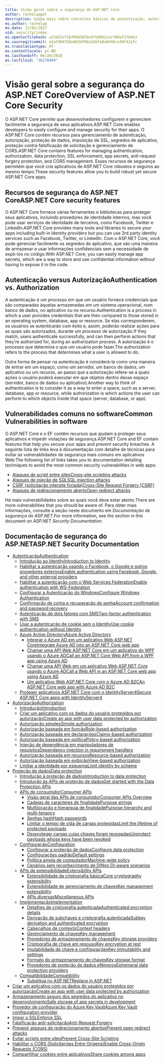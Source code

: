 ```yaml
---
title: Visão geral sobre a segurança do ASP.NET Core
author: rachelappel
description: Saiba mais sobre conceitos básicos de autenticação, autorização e segurança no ASP.NET Core.
ms.author: rachelap
ms.date: 11/01/2017
uid: security/index
ms.openlocfilehash: a23d23cf1bf0503b59c6f5d962cecf89af37b4b3
ms.sourcegitcommit: a1afd04758e663d7062a5bfa8a0d4dca38f42afc
ms.translationtype: HT
ms.contentlocale: pt-BR
ms.lasthandoff: 06/20/2018
ms.locfileid: "36278499"
---
```

# <a name="overview-of-aspnet-core-security"></a><span data-ttu-id="48cf6-103">Visão geral sobre a segurança do ASP.NET Core</span><span class="sxs-lookup"><span data-stu-id="48cf6-103">Overview of ASP.NET Core Security</span></span>

<span data-ttu-id="48cf6-104">O ASP.NET Core permite que desenvolvedores configurem e gerenciem facilmente a segurança de seus aplicativos.</span><span class="sxs-lookup"><span data-stu-id="48cf6-104">ASP.NET Core enables developers to easily configure and manage security for their apps.</span></span> <span data-ttu-id="48cf6-105">O ASP.NET Core contém recursos para gerenciamento de autenticação, autorização, proteção de dados, imposição de SSL, segredos de aplicativo, proteção contra falsificação de solicitação e gerenciamento de CORS.</span><span class="sxs-lookup"><span data-stu-id="48cf6-105">ASP.NET Core contains features for managing authentication, authorization, data protection, SSL enforcement, app secrets, anti-request forgery protection, and CORS management.</span></span> <span data-ttu-id="48cf6-106">Esses recursos de segurança permitem que você crie aplicativos de ASP.NET Core robustos e seguros ao mesmo tempo.</span><span class="sxs-lookup"><span data-stu-id="48cf6-106">These security features allow you to build robust yet secure ASP.NET Core apps.</span></span>

## <a name="aspnet-core-security-features"></a><span data-ttu-id="48cf6-107">Recursos de segurança do ASP.NET Core</span><span class="sxs-lookup"><span data-stu-id="48cf6-107">ASP.NET Core security features</span></span>

<span data-ttu-id="48cf6-108">O ASP.NET Core fornece várias ferramentas e bibliotecas para proteger seus aplicativos, incluindo provedores de identidade internos, mas você pode usar serviços de identidade de terceiros, como Facebook, Twitter e LinkedIn.</span><span class="sxs-lookup"><span data-stu-id="48cf6-108">ASP.NET Core provides many tools and libraries to secure your apps including built-in Identity providers but you can use 3rd party identity services such as Facebook, Twitter, or LinkedIn.</span></span> <span data-ttu-id="48cf6-109">Com o ASP.NET Core, você pode gerenciar facilmente os segredos do aplicativo, que são uma maneira de armazenar e usar informações confidenciais sem a necessidade de expô-los no código.</span><span class="sxs-lookup"><span data-stu-id="48cf6-109">With ASP.NET Core, you can easily manage app secrets, which are a way to store and use confidential information without having to expose it in the code.</span></span>

## <a name="authentication-vs-authorization"></a><span data-ttu-id="48cf6-110">Autenticação versus Autorização</span><span class="sxs-lookup"><span data-stu-id="48cf6-110">Authentication vs. Authorization</span></span>

<span data-ttu-id="48cf6-111">A autenticação é um processo em que um usuário fornece credenciais que são comparadas àquelas armazenadas em um sistema operacional, num banco de dados, no aplicativo ou no recurso.</span><span class="sxs-lookup"><span data-stu-id="48cf6-111">Authentication is a process in which a user provides credentials that are then compared to those stored in an operating system, database, app or resource.</span></span> <span data-ttu-id="48cf6-112">Se elas corresponderem, os usuários se autenticarão com êxito e, assim, poderão realizar ações para as quais são autorizados, durante um processo de autorização.</span><span class="sxs-lookup"><span data-stu-id="48cf6-112">If they match, users authenticate successfully, and can then perform actions that they're authorized for, during an authorization process.</span></span> <span data-ttu-id="48cf6-113">A autorização é o processo que determina o que um usuário pode fazer.</span><span class="sxs-lookup"><span data-stu-id="48cf6-113">The authorization refers to the process that determines what a user is allowed to do.</span></span>

<span data-ttu-id="48cf6-114">Outra forma de pensar na autenticação é considerá-la como uma maneira de entrar em um espaço, como um servidor, um banco de dados, um aplicativo ou um recurso, ao passo que a autorização refere-se a quais ações o usuário poderá executar em que objetos dentro desse espaço (servidor, banco de dados ou aplicativo).</span><span class="sxs-lookup"><span data-stu-id="48cf6-114">Another way to think of authentication is to consider it as a way to enter a space, such as a server, database, app or resource, while authorization is which actions the user can perform to which objects inside that space (server, database, or app).</span></span>

## <a name="common-vulnerabilities-in-software"></a><span data-ttu-id="48cf6-115">Vulnerabilidades comuns no software</span><span class="sxs-lookup"><span data-stu-id="48cf6-115">Common Vulnerabilities in software</span></span>

<span data-ttu-id="48cf6-116">O ASP.NET Core e o EF contêm recursos que ajudam a proteger seus aplicativos e impedir violações de segurança.</span><span class="sxs-lookup"><span data-stu-id="48cf6-116">ASP.NET Core and EF contain features that help you secure your apps and prevent security breaches.</span></span> <span data-ttu-id="48cf6-117">A seguinte lista de links leva à documentação com detalhe de técnicas para evitar as vulnerabilidades de segurança mais comuns em aplicativos Web:</span><span class="sxs-lookup"><span data-stu-id="48cf6-117">The following list of links takes you to documentation detailing techniques to avoid the most common security vulnerabilities in web apps:</span></span>

* [<span data-ttu-id="48cf6-118">Ataques de script entre sites</span><span class="sxs-lookup"><span data-stu-id="48cf6-118">Cross-site scripting attacks</span></span>](xref:security/cross-site-scripting)
* [<span data-ttu-id="48cf6-119">Ataques de injeção de SQL</span><span class="sxs-lookup"><span data-stu-id="48cf6-119">SQL injection attacks</span></span>](https://docs.microsoft.com/ef/core/querying/raw-sql)
* [<span data-ttu-id="48cf6-120">CSRF (solicitação intersite forjada)</span><span class="sxs-lookup"><span data-stu-id="48cf6-120">Cross-Site Request Forgery (CSRF)</span></span>](xref:security/anti-request-forgery)
* [<span data-ttu-id="48cf6-121">Ataques de redirecionamento aberto</span><span class="sxs-lookup"><span data-stu-id="48cf6-121">Open redirect attacks</span></span>](xref:security/preventing-open-redirects)

<span data-ttu-id="48cf6-122">Há mais vulnerabilidades sobre as quais você deve estar atento.</span><span class="sxs-lookup"><span data-stu-id="48cf6-122">There are more vulnerabilities that you should be aware of.</span></span> <span data-ttu-id="48cf6-123">Para obter mais informações, consulte a seção neste documento em *Documentação de segurança do ASP.NET*.</span><span class="sxs-lookup"><span data-stu-id="48cf6-123">For more information, see the section in this document on *ASP.NET Security Documentation*.</span></span>

## <a name="aspnet-security-documentation"></a><span data-ttu-id="48cf6-124">Documentação de segurança do ASP.NET</span><span class="sxs-lookup"><span data-stu-id="48cf6-124">ASP.NET Security Documentation</span></span>

*   [<span data-ttu-id="48cf6-125">Autenticação</span><span class="sxs-lookup"><span data-stu-id="48cf6-125">Authentication</span></span>](xref:security/authentication/index)
    *   [<span data-ttu-id="48cf6-126">Introdução ao Identity</span><span class="sxs-lookup"><span data-stu-id="48cf6-126">Introduction to Identity</span></span>](xref:security/authentication/identity)
    *   [<span data-ttu-id="48cf6-127">Habilitar a autenticação usando o Facebook, o Google e outros provedores externos</span><span class="sxs-lookup"><span data-stu-id="48cf6-127">Enable authentication using Facebook, Google, and other external providers</span></span>](xref:security/authentication/social/index)
    *   [<span data-ttu-id="48cf6-128">Habilitar a autenticação com o Web Services Federation</span><span class="sxs-lookup"><span data-stu-id="48cf6-128">Enable authentication with WS-Federation</span></span>](xref:security/authentication/ws-federation)
    * [<span data-ttu-id="48cf6-129">Configurar a Autenticação do Windows</span><span class="sxs-lookup"><span data-stu-id="48cf6-129">Configure Windows Authentication</span></span>](xref:security/authentication/windowsauth)
    *   [<span data-ttu-id="48cf6-130">Confirmação de conta e recuperação de senha</span><span class="sxs-lookup"><span data-stu-id="48cf6-130">Account confirmation and password recovery</span></span>](xref:security/authentication/accconfirm)
    *   [<span data-ttu-id="48cf6-131">Autenticação de dois fatores com SMS</span><span class="sxs-lookup"><span data-stu-id="48cf6-131">Two-factor authentication with SMS</span></span>](xref:security/authentication/2fa)
    *   [<span data-ttu-id="48cf6-132">Usar a autenticação de cookie sem o Identity</span><span class="sxs-lookup"><span data-stu-id="48cf6-132">Use cookie authentication without Identity</span></span>](xref:security/authentication/cookie)
    *   [<span data-ttu-id="48cf6-133">Azure Active Directory</span><span class="sxs-lookup"><span data-stu-id="48cf6-133">Azure Active Directory</span></span>](xref:security/authentication/azure-active-directory/index)
        *   [<span data-ttu-id="48cf6-134">Integrar o Azure AD em um aplicativo Web ASP.NET Core</span><span class="sxs-lookup"><span data-stu-id="48cf6-134">Integrate Azure AD into an ASP.NET Core web app</span></span>](https://azure.microsoft.com/documentation/samples/active-directory-dotnet-webapp-openidconnect-aspnetcore/)
        *   [<span data-ttu-id="48cf6-135">Chamar uma API Web ASP.NET Core em um aplicativo do WPF usando o Azure AD</span><span class="sxs-lookup"><span data-stu-id="48cf6-135">Call an ASP.NET Core Web API from a WPF app using Azure AD</span></span>](https://azure.microsoft.com/documentation/samples/active-directory-dotnet-native-aspnetcore/)
        *   [<span data-ttu-id="48cf6-136">Chamar uma API Web em um aplicativo Web ASP.NET Core usando o Azure AD</span><span class="sxs-lookup"><span data-stu-id="48cf6-136">Call a Web API in an ASP.NET Core web app using Azure AD</span></span>](https://azure.microsoft.com/documentation/samples/active-directory-dotnet-webapp-webapi-openidconnect-aspnetcore/)
        *   [<span data-ttu-id="48cf6-137">Um aplicativo Web ASP.NET Core com o Azure AD B2C</span><span class="sxs-lookup"><span data-stu-id="48cf6-137">An ASP.NET Core web app with Azure AD B2C</span></span>](https://azure.microsoft.com/resources/samples/active-directory-b2c-dotnetcore-webapp/)
    *   [<span data-ttu-id="48cf6-138">Proteger aplicativos ASP.NET Core com o IdentityServer4</span><span class="sxs-lookup"><span data-stu-id="48cf6-138">Secure ASP.NET Core apps with IdentityServer4</span></span>](https://identityserver4.readthedocs.io)
*   [<span data-ttu-id="48cf6-139">Autorização</span><span class="sxs-lookup"><span data-stu-id="48cf6-139">Authorization</span></span>](xref:security/authorization/index)
    *   [<span data-ttu-id="48cf6-140">Introdução</span><span class="sxs-lookup"><span data-stu-id="48cf6-140">Introduction</span></span>](xref:security/authorization/introduction)
    *   [<span data-ttu-id="48cf6-141">Criar um aplicativo com os dados do usuário protegidos por autorização</span><span class="sxs-lookup"><span data-stu-id="48cf6-141">Create an app with user data protected by authorization</span></span>](xref:security/authorization/secure-data)
    *   [<span data-ttu-id="48cf6-142">Autorização simples</span><span class="sxs-lookup"><span data-stu-id="48cf6-142">Simple authorization</span></span>](xref:security/authorization/simple)
    *   [<span data-ttu-id="48cf6-143">Autorização baseada em função</span><span class="sxs-lookup"><span data-stu-id="48cf6-143">Role-based authorization</span></span>](xref:security/authorization/roles)
    *   [<span data-ttu-id="48cf6-144">Autorização baseada em declarações</span><span class="sxs-lookup"><span data-stu-id="48cf6-144">Claims-based authorization</span></span>](xref:security/authorization/claims)
    *   [<span data-ttu-id="48cf6-145">Autorização baseada em política</span><span class="sxs-lookup"><span data-stu-id="48cf6-145">Policy-based authorization</span></span>](xref:security/authorization/policies)
    *   [<span data-ttu-id="48cf6-146">Injeção de dependência em manipuladores de requisitos</span><span class="sxs-lookup"><span data-stu-id="48cf6-146">Dependency injection in requirement handlers</span></span>](xref:security/authorization/dependencyinjection)
    *   [<span data-ttu-id="48cf6-147">Autorização baseada em recursos</span><span class="sxs-lookup"><span data-stu-id="48cf6-147">Resource-based authorization</span></span>](xref:security/authorization/resourcebased)
    *   [<span data-ttu-id="48cf6-148">Autorização baseada em exibição</span><span class="sxs-lookup"><span data-stu-id="48cf6-148">View-based authorization</span></span>](xref:security/authorization/views)
    *   [<span data-ttu-id="48cf6-149">Limitar a identidade por esquema</span><span class="sxs-lookup"><span data-stu-id="48cf6-149">Limit identity by scheme</span></span>](xref:security/authorization/limitingidentitybyscheme)
*   [<span data-ttu-id="48cf6-150">Proteção de dados</span><span class="sxs-lookup"><span data-stu-id="48cf6-150">Data protection</span></span>](xref:security/data-protection/index)
    *   [<span data-ttu-id="48cf6-151">Introdução à proteção de dados</span><span class="sxs-lookup"><span data-stu-id="48cf6-151">Introduction to data protection</span></span>](xref:security/data-protection/introduction)
    *   [<span data-ttu-id="48cf6-152">Introdução às APIs de proteção de dados</span><span class="sxs-lookup"><span data-stu-id="48cf6-152">Get started with the Data Protection APIs</span></span>](xref:security/data-protection/using-data-protection)
    *   [<span data-ttu-id="48cf6-153">APIs de consumidor</span><span class="sxs-lookup"><span data-stu-id="48cf6-153">Consumer APIs</span></span>](xref:security/data-protection/consumer-apis/index)
        *   [<span data-ttu-id="48cf6-154">Visão geral das APIs de consumidor</span><span class="sxs-lookup"><span data-stu-id="48cf6-154">Consumer APIs Overview</span></span>](xref:security/data-protection/consumer-apis/overview)
        *   [<span data-ttu-id="48cf6-155">Cadeias de caracteres de finalidade</span><span class="sxs-lookup"><span data-stu-id="48cf6-155">Purpose strings</span></span>](xref:security/data-protection/consumer-apis/purpose-strings)
        *   [<span data-ttu-id="48cf6-156">Multilocação e hierarquia de finalidade</span><span class="sxs-lookup"><span data-stu-id="48cf6-156">Purpose hierarchy and multi-tenancy</span></span>](xref:security/data-protection/consumer-apis/purpose-strings-multitenancy)
        *   [<span data-ttu-id="48cf6-157">Senhas hash</span><span class="sxs-lookup"><span data-stu-id="48cf6-157">Hash passwords</span></span>](xref:security/data-protection/consumer-apis/password-hashing)
        *   [<span data-ttu-id="48cf6-158">Limitar o tempo de vida de cargas protegidas</span><span class="sxs-lookup"><span data-stu-id="48cf6-158">Limit the lifetime of protected payloads</span></span>](xref:security/data-protection/consumer-apis/limited-lifetime-payloads)
        *   [<span data-ttu-id="48cf6-159">Desproteger cargas cujas chaves foram revogadas</span><span class="sxs-lookup"><span data-stu-id="48cf6-159">Unprotect payloads whose keys have been revoked</span></span>](xref:security/data-protection/consumer-apis/dangerous-unprotect)
    *   [<span data-ttu-id="48cf6-160">Configuração</span><span class="sxs-lookup"><span data-stu-id="48cf6-160">Configuration</span></span>](xref:security/data-protection/configuration/index)
        *   [<span data-ttu-id="48cf6-161">Configurar a proteção de dados</span><span class="sxs-lookup"><span data-stu-id="48cf6-161">Configure data protection</span></span>](xref:security/data-protection/configuration/overview)
        *   [<span data-ttu-id="48cf6-162">Configurações padrão</span><span class="sxs-lookup"><span data-stu-id="48cf6-162">Default settings</span></span>](xref:security/data-protection/configuration/default-settings)
        *   [<span data-ttu-id="48cf6-163">Política ampla de computador</span><span class="sxs-lookup"><span data-stu-id="48cf6-163">Machine-wide policy</span></span>](xref:security/data-protection/configuration/machine-wide-policy)
        *   [<span data-ttu-id="48cf6-164">Cenários sem reconhecimento de DI</span><span class="sxs-lookup"><span data-stu-id="48cf6-164">Non DI-aware scenarios</span></span>](xref:security/data-protection/configuration/non-di-scenarios)
    *   [<span data-ttu-id="48cf6-165">APIs de extensibilidade</span><span class="sxs-lookup"><span data-stu-id="48cf6-165">Extensibility APIs</span></span>](xref:security/data-protection/extensibility/index)
        *   [<span data-ttu-id="48cf6-166">Extensibilidade da criptografia básica</span><span class="sxs-lookup"><span data-stu-id="48cf6-166">Core cryptography extensibility</span></span>](xref:security/data-protection/extensibility/core-crypto)
        *   [<span data-ttu-id="48cf6-167">Extensibilidade de gerenciamento de chaves</span><span class="sxs-lookup"><span data-stu-id="48cf6-167">Key management extensibility</span></span>](xref:security/data-protection/extensibility/key-management)
        *   [<span data-ttu-id="48cf6-168">APIs diversas</span><span class="sxs-lookup"><span data-stu-id="48cf6-168">Miscellaneous APIs</span></span>](xref:security/data-protection/extensibility/misc-apis)
    *   [<span data-ttu-id="48cf6-169">Implementação</span><span class="sxs-lookup"><span data-stu-id="48cf6-169">Implementation</span></span>](xref:security/data-protection/implementation/index)
        *   [<span data-ttu-id="48cf6-170">Detalhes de criptografia autenticada</span><span class="sxs-lookup"><span data-stu-id="48cf6-170">Authenticated encryption details</span></span>](xref:security/data-protection/implementation/authenticated-encryption-details)
        *   [<span data-ttu-id="48cf6-171">Derivação de subchaves e criptografia autenticada</span><span class="sxs-lookup"><span data-stu-id="48cf6-171">Subkey derivation and authenticated encryption</span></span>](xref:security/data-protection/implementation/subkeyderivation)
        *   [<span data-ttu-id="48cf6-172">Cabeçalhos de contexto</span><span class="sxs-lookup"><span data-stu-id="48cf6-172">Context headers</span></span>](xref:security/data-protection/implementation/context-headers)
        *   [<span data-ttu-id="48cf6-173">Gerenciamento de chaves</span><span class="sxs-lookup"><span data-stu-id="48cf6-173">Key management</span></span>](xref:security/data-protection/implementation/key-management)
        *   [<span data-ttu-id="48cf6-174">Provedores de armazenamento de chaves</span><span class="sxs-lookup"><span data-stu-id="48cf6-174">Key storage providers</span></span>](xref:security/data-protection/implementation/key-storage-providers)
        *   [<span data-ttu-id="48cf6-175">Criptografia de chave em repouso</span><span class="sxs-lookup"><span data-stu-id="48cf6-175">Key encryption at rest</span></span>](xref:security/data-protection/implementation/key-encryption-at-rest)
        *   [<span data-ttu-id="48cf6-176">Imutabilidade de chave e configurações</span><span class="sxs-lookup"><span data-stu-id="48cf6-176">Key immutability and settings</span></span>](xref:security/data-protection/implementation/key-immutability)
        *   [<span data-ttu-id="48cf6-177">Formato do armazenamento de chaves</span><span class="sxs-lookup"><span data-stu-id="48cf6-177">Key storage format</span></span>](xref:security/data-protection/implementation/key-storage-format)
        *   [<span data-ttu-id="48cf6-178">Provedores de proteção de dados efêmeros</span><span class="sxs-lookup"><span data-stu-id="48cf6-178">Ephemeral data protection providers</span></span>](xref:security/data-protection/implementation/key-storage-ephemeral)
    *   [<span data-ttu-id="48cf6-179">Compatibilidade</span><span class="sxs-lookup"><span data-stu-id="48cf6-179">Compatibility</span></span>](xref:security/data-protection/compatibility/index)
        *   [<span data-ttu-id="48cf6-180">Substitua <machineKey> no ASP.NET</span><span class="sxs-lookup"><span data-stu-id="48cf6-180">Replace <machineKey> in ASP.NET</span></span>](xref:security/data-protection/compatibility/replacing-machinekey)
*   [<span data-ttu-id="48cf6-181">Criar um aplicativo com os dados do usuário protegidos por autorização</span><span class="sxs-lookup"><span data-stu-id="48cf6-181">Create an app with user data protected by authorization</span></span>](xref:security/authorization/secure-data)
*   [<span data-ttu-id="48cf6-182">Armazenamento seguro dos segredos do aplicativo no desenvolvimento</span><span class="sxs-lookup"><span data-stu-id="48cf6-182">Safe storage of app secrets in development</span></span>](xref:security/app-secrets)
*   [<span data-ttu-id="48cf6-183">Provedor de configuração do Azure Key Vault</span><span class="sxs-lookup"><span data-stu-id="48cf6-183">Azure Key Vault configuration provider</span></span>](xref:security/key-vault-configuration)
*   [<span data-ttu-id="48cf6-184">Impor o SSL</span><span class="sxs-lookup"><span data-stu-id="48cf6-184">Enforce SSL</span></span>](xref:security/enforcing-ssl)
*   [<span data-ttu-id="48cf6-185">Falsificação anti-solicitação</span><span class="sxs-lookup"><span data-stu-id="48cf6-185">Anti-Request Forgery</span></span>](xref:security/anti-request-forgery)
*   [<span data-ttu-id="48cf6-186">Prevenir ataques de redirecionamento abertos</span><span class="sxs-lookup"><span data-stu-id="48cf6-186">Prevent open redirect attacks</span></span>](xref:security/preventing-open-redirects)
*   [<span data-ttu-id="48cf6-187">Evitar scripts entre sites</span><span class="sxs-lookup"><span data-stu-id="48cf6-187">Prevent Cross-Site Scripting</span></span>](xref:security/cross-site-scripting)
*   [<span data-ttu-id="48cf6-188">Habilitar o CORS (Solicitações Entre Origens)</span><span class="sxs-lookup"><span data-stu-id="48cf6-188">Enable Cross-Origin Requests (CORS)</span></span>](xref:security/cors)
*   [<span data-ttu-id="48cf6-189">Compartilhar cookies entre aplicativos</span><span class="sxs-lookup"><span data-stu-id="48cf6-189">Share cookies among apps</span></span>](xref:security/cookie-sharing)
